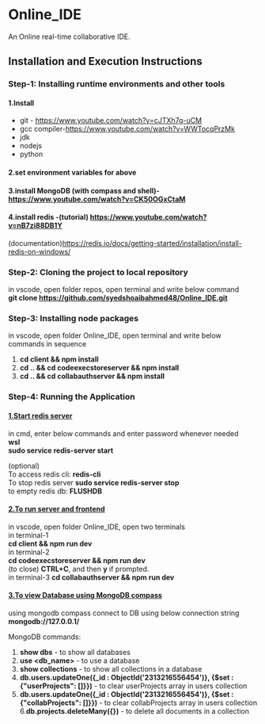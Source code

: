 # Online_IDE
An Online real-time collaborative IDE.

## Installation and Execution Instructions
### Step-1: Installing runtime environments and other tools
#### 1.Install 
  * git - https://www.youtube.com/watch?v=cJTXh7g-uCM     
  * gcc compiler-https://www.youtube.com/watch?v=WWTocqPrzMk     
  * jdk    
  * nodejs     
  * python    
#### 2.set environment variables for above    
#### 3.install MongoDB (with compass and shell)- https://www.youtube.com/watch?v=CK50OGxCtaM     
#### 4.install redis -(tutorial) https://www.youtube.com/watch?v=nB7zi88DB1Y       
(documentation)https://redis.io/docs/getting-started/installation/install-redis-on-windows/    
    
### Step-2: Cloning the project to local repository
in vscode, open folder repos, open terminal and write below command     
**git clone https://github.com/syedshoaibahmed48/Online_IDE.git**
   
     
### Step-3: Installing node packages
in vscode, open folder Online_IDE, open terminal and write below commands in sequence
1. **cd client && npm install**
2. **cd .. && cd codeexecstoreserver && npm install**
3. **cd .. && cd collabauthserver && npm install**


### Step-4: Running the Application

#### <ins>1.Start redis server</ins>
in cmd, enter below commands and enter password whenever needed    
**wsl**     
**sudo service redis-server start**    

(optional)     
To access redis cli: **redis-cli**     
To stop redis server **sudo service redis-server stop**   
to empty redis db: **FLUSHDB**
     
        
#### <ins>2.To run server and frontend</ins>
in vscode, open folder Online_IDE, open two terminals    
in terminal-1   
**cd client && npm run dev**     
in terminal-2    
**cd codeexecstoreserver && npm run dev**   
(to close) **CTRL+C**, and then **y** if prompted.    
in terminal-3
**cd collabauthserver && npm run dev** 

#### <ins>3.To view Database using MongoDB compass</ins>
using mongodb compass connect to DB using below connection string     
**mongodb://127.0.0.1/**

MongoDB commands:
1. **show dbs** - to show all databases
2. **use <db_name>** - to use a database
3. **show collections** - to show all collections in a database
4. **db.users.updateOne({_id : ObjectId('2313216556454')}, {$set : {"userProjects": []}})** - to clear userProjects array in users collection
5. **db.users.updateOne({_id : ObjectId('2313216556454')}, {$set : {"collabProjects": []}})** - to clear collabProjects array in users collection
6.**db.projects.deleteMany({})** - to delete all documents in a collection